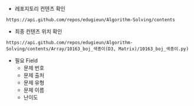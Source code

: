 -  레포지토리 컨텐츠 확인

`https://api.github.com/repos/edugieun/Algorithm-Solving/contents`

- 최종 컨텐츠 위치 확인

`https://api.github.com/repos/edugieun/Algorithm-Solving/contents/Array/10163_boj_색종이(D3, Matrix)/10163_boj_색종이.py)`

- 필요 Field
  - 문제 번호
  - 문제 출처
  - 문제 유형
  - 문제 이름
  - 난이도

